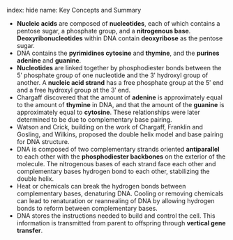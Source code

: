 index: hide
name: Key Concepts and Summary

  *  **Nucleic acids** are composed of  **nucleotides**, each of which contains a pentose sugar, a phosphate group, and a  **nitrogenous base**.  **Deoxyribonucleotides** within DNA contain  **deoxyribose** as the pentose sugar.
  * DNA contains the  **pyrimidines cytosine** and  **thymine**, and the  **purines**  **adenine** and  **guanine**.
  *  **Nucleotides** are linked together by phosphodiester bonds between the 5ʹ phosphate group of one nucleotide and the 3ʹ hydroxyl group of another. A  **nucleic acid strand** has a free phosphate group at the 5ʹ end and a free hydroxyl group at the 3ʹ end.
  * Chargaff discovered that the amount of  **adenine** is approximately equal to the amount of  **thymine** in DNA, and that the amount of the  **guanine** is approximately equal to  **cytosine**. These relationships were later determined to be due to complementary base pairing.
  * Watson and Crick, building on the work of Chargaff, Franklin and Gosling, and Wilkins, proposed the double helix model and base pairing for DNA structure.
  * DNA is composed of two complementary strands oriented  **antiparallel** to each other with the  **phosphodiester backbones** on the exterior of the molecule. The nitrogenous bases of each strand face each other and complementary bases hydrogen bond to each other, stabilizing the double helix.
  * Heat or chemicals can break the hydrogen bonds between complementary bases, denaturing DNA. Cooling or removing chemicals can lead to renaturation or reannealing of DNA by allowing hydrogen bonds to reform between complementary bases.
  * DNA stores the instructions needed to build and control the cell. This information is transmitted from parent to offspring through  **vertical gene transfer**.
